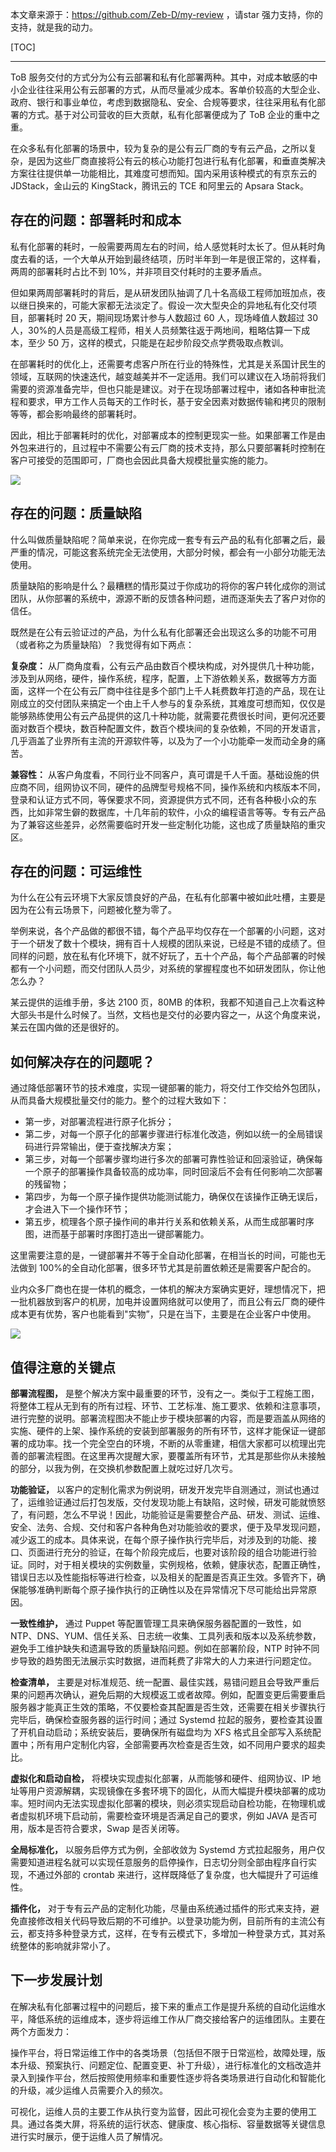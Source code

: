 本文章来源于：<https://github.com/Zeb-D/my-review> ，请star 强力支持，你的支持，就是我的动力。

[TOC]

------



ToB 服务交付的方式分为公有云部署和私有化部署两种。其中，对成本敏感的中小企业往往采用公有云部署的方式，从而尽量减少成本。客单价较高的大型企业、政府、银行和事业单位，考虑到数据隐私、安全、合规等要求，往往采用私有化部署的方式。基于对公司营收的巨大贡献，私有化部署便成为了 ToB 企业的重中之重。



在众多私有化部署的场景中，较为复杂的是公有云厂商的专有云产品，之所以复杂，是因为这些厂商直接将公有云的核心功能打包进行私有化部署，和垂直类解决方案往往提供单一功能相比，其难度可想而知。国内采用该种模式的有京东云的 JDStack，金山云的 KingStack，腾讯云的 TCE 和阿里云的 Apsara Stack。



## 存在的问题：部署耗时和成本



私有化部署的耗时，一般需要两周左右的时间，给人感觉耗时太长了。但从耗时角度去看的话，一个大单从开始到最终结项，历时半年到一年是很正常的，这样看，两周的部署耗时占比不到 10%，并非项目交付耗时的主要矛盾点。



但如果两周部署耗时的背后，是从研发团队抽调了几十名高级工程师加班加点，夜以继日换来的，可能大家都无法淡定了。假设一次大型央企的异地私有化交付项目，部署耗时 20 天，期间现场累计参与人数超过 60 人，现场峰值人数超过 30 人，30%的人员是高级工程师，相关人员频繁往返于两地间，粗略估算一下成本，至少 50 万，这样的模式，只能是在起步阶段交点学费吸取点教训。



在部署耗时的优化上，还需要考虑客户所在行业的特殊性，尤其是关系国计民生的领域，互联网的快速迭代，越变越美并不一定适用。我们可以建议在入场前将我们需要的资源准备完毕，但也只能是建议。对于在现场部署过程中，诸如各种审批流程和要求，甲方工作人员每天的工作时长，基于安全因素对数据传输和拷贝的限制等等，都会影响最终的部署耗时。



因此，相比于部署耗时的优化，对部署成本的控制更现实一些。如果部署工作是由外包来进行的，且过程中不需要公有云厂商的技术支持，那么只要部署耗时控制在客户可接受的范围即可，厂商也会因此具备大规模批量实施的能力。

![](../image/tob-arc.jpg)



## 存在的问题：质量缺陷



什么叫做质量缺陷呢？简单来说，在你完成一套专有云产品的私有化部署之后，最严重的情况，可能这套系统完全无法使用，大部分时候，都会有一小部分功能无法使用。



质量缺陷的影响是什么？最糟糕的情形莫过于你成功的将你的客户转化成你的测试团队，从你部署的系统中，源源不断的反馈各种问题，进而逐渐失去了客户对你的信任。



既然是在公有云验证过的产品，为什么私有化部署还会出现这么多的功能不可用（或者称之为质量缺陷）？我觉得有如下两点：



**复杂度：** 从厂商角度看，公有云产品由数百个模块构成，对外提供几十种功能，涉及到从网络，硬件，操作系统，程序，配置，上下游依赖关系，数据等方方面面，这样一个在公有云厂商中往往是多个部门上千人耗费数年打造的产品，现在让刚成立的交付团队来搞定一个由上千人参与的复杂系统，其难度可想而知，仅仅是能够熟练使用公有云产品提供的这几十种功能，就需要花费很长时间，更何况还要面对数百个模块，数百种配置文件，数百个模块间的复杂依赖，不同的开发语言，几乎涵盖了业界所有主流的开源软件等，以及为了一个小功能牵一发而动全身的痛苦。



**兼容性：** 从客户角度看，不同行业不同客户，真可谓是千人千面。基础设施的供应商不同，组网协议不同，硬件的品牌型号规格不同，操作系统和内核版本不同，登录和认证方式不同，等保要求不同，资源提供方式不同，还有各种极小众的东西，比如非常生僻的数据库，十几年前的软件，小众的编程语言等等。专有云产品为了兼容这些差异，必然需要临时开发一些定制化功能，这也成了质量缺陷的重灾区。



## 存在的问题：可运维性



为什么在公有云环境下大家反馈良好的产品，在私有化部署中被如此吐槽，主要是因为在公有云场景下，问题被化整为零了。



举例来说，各个产品做的都很不错，每个产品平均仅存在一个部署的小问题，这对于一个研发了数十个模块，拥有百十人规模的团队来说，已经是不错的成绩了。但同样的问题，放在私有化环境下，就不好玩了，五十个产品，每个产品部署的时候都有一个小问题，而交付团队人员少，对系统的掌握程度也不如研发团队，你让他怎么办？



某云提供的运维手册，多达 2100 页，80MB 的体积，我都不知道自己上次看这种大部头书是什么时候了。当然，文档也是交付的必要内容之一，从这个角度来说，某云在国内做的还是很好的。



## 如何解决存在的问题呢？



通过降低部署环节的技术难度，实现一键部署的能力，将交付工作交给外包团队，从而具备大规模批量交付的能力。整个的过程大致如下：



- 第一步，对部署流程进行原子化拆分；
- 第二步，对每一个原子化的部署步骤进行标准化改造，例如以统一的全局错误码进行异常输出，便于查找解决方案；
- 第三步，对每一个部署步骤均进行多次的部署可靠性验证和回滚验证，确保每一个原子的部署操作具备较高的成功率，同时回滚后不会有任何影响二次部署的残留物；
- 第四步，为每一个原子操作提供功能测试能力，确保仅在该操作正确无误后，才会进入下一个操作环节；
- 第五步，梳理各个原子操作间的串并行关系和依赖关系，从而生成部署时序图，进而基于部署时序图打造出一键部署能力。



这里需要注意的是，一键部署并不等于全自动化部署，在相当长的时间，可能也无法做到 100%的全自动化部署，很多环节尤其是前置依赖还是需要客户配合的。



业内众多厂商也在提一体机的概念，一体机的解决方案确实更好，理想情况下，把一批机器放到客户的机房，加电并设置网络就可以使用了，而且公有云厂商的硬件成本更有优势，客户也能看到"实物”，只是在当下，主要是在企业客户中使用。

![](../image/deployment-arc.png)



## 值得注意的关键点



**部署流程图，** 是整个解决方案中最重要的环节，没有之一。类似于工程施工图，将整体工程从无到有的所有过程、环节、工艺标准、施工要求、依赖和注意事项，进行完整的说明。部署流程图决不能止步于模块部署的内容，而是要涵盖从网络的实施、硬件的上架、操作系统的安装到部署服务的所有环节，这样才能保证一键部署的成功率。找一个完全空白的环境，不断的从零重建，相信大家都可以梳理出完善的部署流程图。在这里再次提醒大家，要覆盖所有环节，尤其是那些你从未接触的部分，以我为例，在交换机参数配置上就吃过好几次亏。



**功能验证，** 以客户的定制化需求为例说明，研发开发完毕自测通过，测试也通过了，运维验证通过后打包发版，交付发现功能上有缺陷，这时候，研发可能就愤怒了，有问题，怎么不早说！因此，功能验证是需要整合产品、研发、测试、运维、安全、法务、合规、交付和客户各种角色对功能验收的要求，便于及早发现问题，减少返工的成本。具体来说，在每个原子操作执行完毕后，对涉及到的功能、接口、页面进行充分的验证，在每个阶段完成后，也要对该阶段的组合功能进行验证。同时，对于相关模块的实例数量，实例规格，依赖，健康状态，配置正确性，错误日志以及性能指标等进行检查，以及相关的配置是否真正生效。多管齐下，确保能够准确判断每个原子操作执行的正确性以及在异常情况下尽可能给出异常原因。



**一致性维护，** 通过 Puppet 等配置管理工具来确保服务器配置的一致性，如 NTP、DNS、YUM、信任关系、日志统一收集、工具列表和版本以及系统参数，避免手工维护缺失和遗漏导致的质量缺陷问题。例如在部署阶段，NTP 时钟不同步导致的趋势图无法展示实时数据，进而耗费了非常大的人力来进行问题定位。



**检查清单，** 主要是对标准规范、统一配置、最佳实践，易错问题且会导致严重后果的问题再次确认，避免后期的大规模返工或者故障。例如，配置变更后需要重启服务器才能真正生效的策略，不仅要检查其配置是否生效，还需要在相关步骤执行完毕后，确保检查服务器的运行时间；通过 Systemd 拉起的服务，要检查其设置了开机自动启动；系统安装后，要确保所有磁盘均为 XFS 格式且全部写入系统配置中；所有用户定制化内容，全部需要再次检查是否生效，如不同用户要求的超卖比。



**虚拟化和启动自检，** 将模块实现虚拟化部署，从而能够和硬件、组网协议、IP 地址等用户资源解耦，实现镜像在多套环境下的固化，从而大幅提升模块部署的成功率。短时间内无法实现虚拟化部署的模块，则必须实现启动自检功能，在物理机或者虚拟机环境下启动前，需要检查环境是否满足自己的要求，例如 JAVA 是否可用，版本是否符合要求，Swap 是否关闭等。



**全局标准化，** 以服务启停方式为例，全部收敛为 Systemd 方式拉起服务，用户仅需要知道进程名就可以实现任意服务的启停操作，日志切分则全部由程序自行实现，不通过外部的 crontab 来进行，这样既降低了复杂度，也大幅提升了可运维性。



**插件化，** 对于专有云产品的定制化功能，尽量由系统通过插件的形式来支持，避免直接修改相关代码导致后期的不可维护。以登录功能为例，目前所有的主流公有云，都支持多种登录方式，这样，在专有云模式下，多增加一种登录方式，其对系统整体的影响就非常小了。



## 下一步发展计划



在解决私有化部署过程中的问题后，接下来的重点工作是提升系统的自动化运维水平，降低系统的运维成本，逐步将运维工作从厂商交接给客户的运维团队。主要在两个方面发力：



操作平台，将日常运维工作中的各类场景（包括但不限于日常巡检，故障处理，版本升级、预案执行、问题定位、配置变更、补丁升级），进行标准化的文档改造并录入到操作平台，然后按照使用频率和重要性逐步将各类场景进行自动化和智能化的升级，减少运维人员需要介入的频次。



可视化，运维人员的主要工作从执行变为监督，因此可视化会变为主要的使用工具。通过各类大屏，将系统的运行状态、健康度、核心指标、容量数据等关键信息进行实时展示，便于运维人员了解情况。